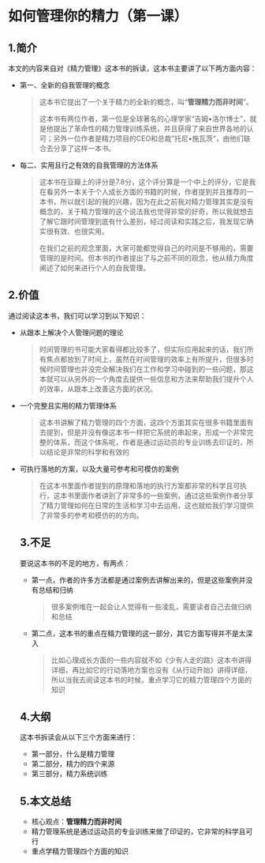 # 如何管理你的精力（第一课）

## 1.简介

本文的内容来自对《精力管理》这本书的拆读，这本书主要讲了以下两方面内容：

- 第一、全新的自我管理的概念

  > 这本书它提出了一个关于精力的全新的概念，叫“**管理精力而非时间**”。
  >
  > 这本书有两位作者，第一位是全球著名的心理学家“吉姆•洛尔博士”，就是他提出了革命性的精力管理训练系统，并且获得了来自世界各地的认可；另外一位作者是精力项目的CEO和总裁“托尼•施瓦茨”，由他们联合去分享了这样一本书。

- 每二、实用且行之有效的自我管理的方法体系

  > 这本书在豆瓣上的评分是7.8分，这个评分算是一个中上的评分，它是我在看另外一本关于个人成长方面的书籍的时候，作者提到并且推荐的一本书，所以就引起的我的兴趣，因为在此之前我对精力管理其实是没有概念的，关于精力管理的这个说法我也觉得非常的好奇，所以我就想去了解它跟时间管理到底有什么差别，经过阅读和实践之后，我发现它确实很有效、也很实用。
  >
  > 在我们之前的观念里面，大家可能都觉得自己的时间是不够用的，需要管理的是时间。但本书的作者提出了与之前不同的观念，他从精力角度阐述了如何来进行个人的自我管理。



## 2.价值

通过阅读这本书，我们可以学习到以下知识：

- 从跟本上解决个人管理问题的理论

  > 时间管理的书可能大家看得都比较多了，但实际应用起来的话，我们所有焦点都放到了时间上，虽然在时间管理的效率上有所提升，但很多时候时间管理也并没完全解决我们在工作和学习中碰到的一些问题，那这本就可以从另外的一个角度去提供一些信息和方法来帮助我们提升个人的效率，从跟本上改善这方面的状况。

- 一个完整且实用的精力管理体系

  > 这本书讲解了精力管理的四个方面，这四个方面其实在很多书籍里面有去提到，但是并没有像这本书一样把它系统的串起来，形成一个非常完整的体系，而这个体系呢，作者是通过运动员的专业训练去印证的，所以结论是非常的科学和有效的

- 可执行落地的方案，以及大量可参考和可模仿的案例

  > 在这本书里面作者提到的原理和落地的执行方案都非常的科学且可执行，这本书里面作者讲到了非常多的一些案例，通过这些案例作者分享了精力管理如何在日常的生活和学习中去运用，这也就给我们学习提供了非常多的参考和模仿的的方向。


  ## 3.不足

  要说这本书的不足的地方，有两点：

  - 第一点，作者的许多方法都是通过案例去讲解出来的，但是这些案例并没有总结和归纳

    > 很多案例堆在一起会让人觉得有一些凌乱，需要读者自己去做归纳和总结

  - 第二点，这本书的重点在精力管理的这一部分，其它方面写得并不是太深入

    > 比如心理成长方面的一些内容就不如《少有人走的路》这本书讲得详细，再比如它的行动落地方案也没有《从行动开始》讲得详细，所以当我去阅读这本书的时候，重点学习它的精力管理四个方面的知识

  ## 4.大纲

  这本书拆读会从以下三个方面来进行：

  - 第一部分，什么是精力管理
  - 第二部分，精力的四个来源
  - 第三部分，精力系统训练

  

  ## 5.本文总结

  - 核心观点：**管理精力而非时间**
  - 精力管理系统是通过运动员的专业训练来做了印证的，它非常的科学且可行
  - 重点学精力管理四个方面的知识